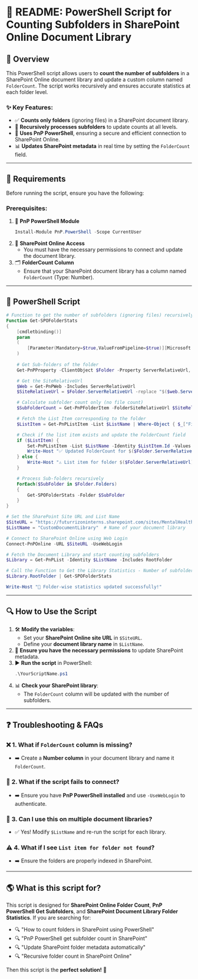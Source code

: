 # 📂 README: PowerShell Script for Counting Subfolders in SharePoint Online Document Library

## 📝 Overview
This PowerShell script allows users to **count the number of subfolders** in a SharePoint Online document library and update a custom column named `FolderCount`. The script works recursively and ensures accurate statistics at each folder level.

### **✨ Key Features**:
- ✅ **Counts only folders** (ignoring files) in a SharePoint document library.
- 🔄 **Recursively processes subfolders** to update counts at all levels.
- 🔐 **Uses PnP PowerShell**, ensuring a secure and efficient connection to SharePoint Online.
- 📊 **Updates SharePoint metadata** in real time by setting the `FolderCount` field.

---
## 🔧 **Requirements**
Before running the script, ensure you have the following:

### **Prerequisites**:
1. 📌 **PnP PowerShell Module**
   ```powershell
   Install-Module PnP.PowerShell -Scope CurrentUser
   ```
2. 🔑 **SharePoint Online Access**
   - You must have the necessary permissions to connect and update the document library.
3. 🗂️ **FolderCount Column**
   - Ensure that your SharePoint document library has a column named `FolderCount` (Type: Number).

---
## 🚀 **PowerShell Script**

```powershell
# Function to get the number of subfolders (ignoring files) recursively
Function Get-SPOFolderStats
{
    [cmdletbinding()]
    param
    (
        [Parameter(Mandatory=$true,ValueFromPipeline=$true)][Microsoft.SharePoint.Client.Folder]$Folder
    )
    
    # Get Sub-folders of the folder
    Get-PnPProperty -ClientObject $Folder -Property ServerRelativeUrl, Folders | Out-Null

    # Get the SiteRelativeUrl
    $Web = Get-PnPWeb -Includes ServerRelativeUrl
    $SiteRelativeUrl = $Folder.ServerRelativeUrl -replace "$($web.ServerRelativeUrl)", [string]::Empty

    # Calculate subfolder count only (no file count)
    $SubFolderCount = Get-PnPFolderItem -FolderSiteRelativeUrl $SiteRelativeUrl -ItemType Folder | Measure-Object | Select -ExpandProperty Count

    # Fetch the List Item corresponding to the folder
    $ListItem = Get-PnPListItem -List $ListName | Where-Object { $_["FileRef"] -eq $Folder.ServerRelativeUrl }

    # Check if the list item exists and update the FolderCount field
    if ($ListItem) {
        Set-PnPListItem -List $ListName -Identity $ListItem.Id -Values @{"FolderCount" = $SubFolderCount}
        Write-Host "✅ Updated FolderCount for $($Folder.ServerRelativeUrl): $SubFolderCount"
    } else {
        Write-Host "⚠️ List item for folder $($Folder.ServerRelativeUrl) not found."
    }

    # Process Sub-folders recursively
    ForEach($SubFolder in $Folder.Folders)
    {
        Get-SPOFolderStats -Folder $SubFolder
    }
}

# Set the SharePoint Site URL and List Name
$SiteURL = "https://futurrizoninterns.sharepoint.com/sites/MentalHealthCareWebApplication1"
$ListName = "CustomDocumentLibrary"  # Name of your document library

# Connect to SharePoint Online using Web Login
Connect-PnPOnline -URL $SiteURL -UseWebLogin

# Fetch the Document Library and start counting subfolders
$Library = Get-PnPList -Identity $ListName -Includes RootFolder

# Call the Function to Get the Library Statistics - Number of subfolders at each level
$Library.RootFolder | Get-SPOFolderStats

Write-Host "🎉 Folder-wise statistics updated successfully!"
```

---
## 🔍 **How to Use the Script**

1. 🛠️ **Modify the variables**:
   - Set your **SharePoint Online site URL** in `$SiteURL`.
   - Define your **document library name** in `$ListName`.
2. 🔐 **Ensure you have the necessary permissions** to update SharePoint metadata.
3. ▶️ **Run the script** in PowerShell:
   ```powershell
   .\YourScriptName.ps1
   ```
4. 📊 **Check your SharePoint library**:
   - The `FolderCount` column will be updated with the number of subfolders.

---
## ❓ **Troubleshooting & FAQs**

### ❌ **1. What if `FolderCount` column is missing?**
- ➡️ Create a **Number column** in your document library and name it `FolderCount`.

### 🔑 **2. What if the script fails to connect?**
- ➡️ Ensure you have **PnP PowerShell installed** and use `-UseWebLogin` to authenticate.

### 📁 **3. Can I use this on multiple document libraries?**
- ✅ Yes! Modify `$ListName` and re-run the script for each library.

### ⚠️ **4. What if I see `List item for folder not found`?**
- ➡️ Ensure the folders are properly indexed in SharePoint.

---
## 🌎 **What is this script for?**
This script is designed for **SharePoint Online Folder Count**, **PnP PowerShell Get Subfolders**, and **SharePoint Document Library Folder Statistics**. If you are searching for:
- 🔍 "How to count folders in SharePoint using PowerShell"
- 🔍 "PnP PowerShell get subfolder count in SharePoint"
- 🔍 "Update SharePoint folder metadata automatically"
- 🔍 "Recursive folder count in SharePoint Online"

Then this script is the **perfect solution!** 🚀

